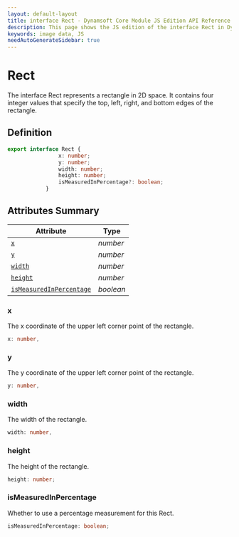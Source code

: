 ```yaml
---
layout: default-layout
title: interface Rect - Dynamsoft Core Module JS Edition API Reference
description: This page shows the JS edition of the interface Rect in Dynamsoft Core Module.
keywords: image data, JS
needAutoGenerateSidebar: true
---
```


# Rect

The interface Rect represents a rectangle in 2D space. It contains four integer values that specify the top, left, right, and bottom edges of the rectangle.

## Definition

```ts
export interface Rect {
                x: number;
                y: number;
                width: number;
                height: number;
                isMeasuredInPercentage?: boolean;
            }
```

## Attributes Summary

| Attribute            | Type |
|----------------------|-------------|
| [`x`](#x) | *number* |
| [`y`](#y) | *number* |
| [`width`](#width) | *number* |
| [`height`](#height) | *number* |
| [`isMeasuredInPercentage`](#isMeasuredInPercentage) | *boolean* |

### x

The x coordinate of the upper left corner point of the rectangle.

```ts
x: number,
```

### y

The y coordinate of the upper left corner point of the rectangle.

```ts
y: number,
```

### width

The width of the rectangle.

```ts
width: number,
```

### height

The height of the rectangle.

```ts
height: number;
```

### isMeasuredInPercentage

Whether to use a percentage measurement for this Rect.

```ts
isMeasuredInPercentage: boolean;
```
